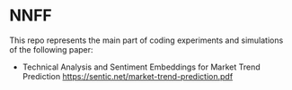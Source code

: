 # NNFF
This repo represents the main part of coding experiments and simulations of the following paper:
- Technical Analysis and Sentiment Embeddings for Market Trend Prediction
https://sentic.net/market-trend-prediction.pdf
